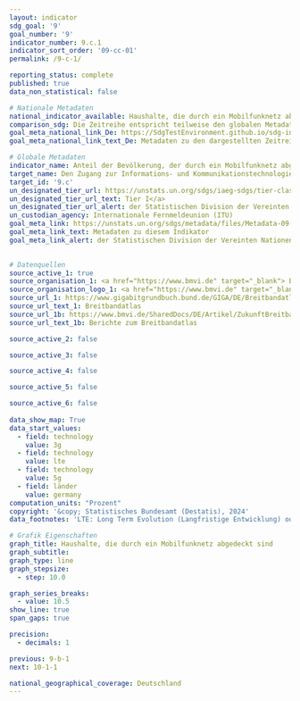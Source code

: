 ```yaml
---
layout: indicator    
sdg_goal: '9'    
goal_number: '9'    
indicator_number: 9.c.1    
indicator_sort_order: '09-cc-01'    
permalink: /9-c-1/    

reporting_status: complete    
published: true    
data_non_statistical: false    

# Nationale Metadaten    
national_indicator_available: Haushalte, die durch ein Mobilfunknetz abgedeckt sind    
comparison_sdg: Die Zeitreihe entspricht teilweise den globalen Metadaten.    
goal_meta_national_link_De: https://SdgTestEnvironment.github.io/sdg-indicators/public/MetaDe/9.c.1.pdf
goal_meta_national_link_text_De: Metadaten zu den dargestellten Zeitreihen    

# Globale Metadaten    
indicator_name: Anteil der Bevölkerung, der durch ein Mobilfunknetz abgedeckt ist, nach Technologie    
target_name: Den Zugang zur Informations- und Kommunikationstechnologie erheblich erweitern sowie anstreben, in den am wenigsten entwickelten Ländern bis 2020 einen allgemeinen und erschwinglichen Zugang zum Internet bereitzustellen    
target_id: '9.c'    
un_designated_tier_url: https://unstats.un.org/sdgs/iaeg-sdgs/tier-classification/'    
un_designated_tier_url_text: Tier I</a>    
un_designated_tier_url_alert: der Statistischen Division der Vereinten Nationen    
un_custodian_agency: Internationale Fernmeldeunion (ITU)    
goal_meta_link: https://unstats.un.org/sdgs/metadata/files/Metadata-09-0C-01.pdf    
goal_meta_link_text: Metadaten zu diesem Indikator    
goal_meta_link_alert: der Statistischen Division der Vereinten Nationen    
    

# Datenquellen
source_active_1: true
source_organisation_1: <a href="https://www.bmvi.de" target="_blank"> Bundesministerium für Digitales und Verkehr (BMDV) </a>
source_organisation_logo_1: <a href="https://www.bmvi.de" target="_blank"><img src="https://sdg-indikatoren.de/public/OrgImgDe/bmdv.png" alt="Logo bmdv" style="height:60px; width:148px"/></a>
source_url_1: https://www.gigabitgrundbuch.bund.de/GIGA/DE/Breitbandatlas/start.html
source_url_text_1: Breitbandatlas
source_url_1b: https://www.bmvi.de/SharedDocs/DE/Artikel/ZukunftBreitband/aeltere-berichte-zum-breitbandatlas.html
source_url_text_1b: Berichte zum Breitbandatlas

source_active_2: false

source_active_3: false

source_active_4: false

source_active_5: false

source_active_6: false
    
data_show_map: True    
data_start_values: 
  - field: technology
    value: 3g
  - field: technology
    value: lte
  - field: technology
    value: 5g
  - field: länder
    value: germany    
computation_units: "Prozent"    
copyright: '&copy; Statistisches Bundesamt (Destatis), 2024'    
data_footnotes: 'LTE: Long Term Evolution (Langfristige Entwicklung) oder 4G.<br>• 3G: Daten sind nur bis 2021 verfügbar. 3G-Netz wurde 2021 abgeschaltet.<br>• 5G: Daten sind erst ab 2021 verfügbar. Korrigierte Daten.<br>• Aufgrund methodischer Änderungen sind die Ergebnisse ab 2021 nur eingeschränkt mit den Vorjahren vergleichbar.<br>• Bundesländer: Daten sind erst ab 2021 verfügbar.'    

# Grafik Eigenschaften    
graph_title: Haushalte, die durch ein Mobilfunknetz abgedeckt sind
graph_subtitle:     
graph_type: line
graph_stepsize: 
  - step: 10.0    

graph_series_breaks:
  - value: 10.5
show_line: true
span_gaps: true

precision:
  - decimals: 1    

previous: 9-b-1    
next: 10-1-1    

national_geographical_coverage: Deutschland    
---
```


<span></span>